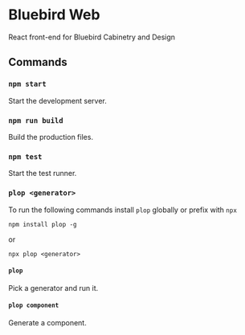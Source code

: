 # Bluebird Web

React front-end for Bluebird Cabinetry and Design

## Commands

### `npm start`

Start the development server.

### `npm run build`

Build the production files.

### `npm test`

Start the test runner.

### `plop <generator>`

To run the following commands install `plop` globally or prefix with `npx`

`npm install plop -g`

or

`npx plop <generator>`

#### `plop`

Pick a generator and run it.

#### `plop component`

Generate a component.
